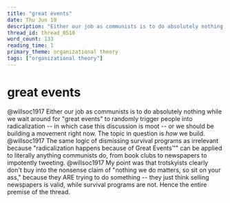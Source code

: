 ```yaml
---
title: "great events"
date: Thu Jun 19
description: "Either our job as communists is to do absolutely nothing while we wait around for 'great events' to randomly trigger people into radicalization -- in which..."
thread_id: thread_0510
word_count: 133
reading_time: 1
primary_theme: organizational theory
tags: ["organizational theory"]
---
```


# great events

@willsoc1917 Either our job as communists is to do absolutely nothing while we wait around for "great events" to randomly trigger people into radicalization -- in which case this discussion is moot -- or we should be building a movement right now. The topic in question is *how* we build. @willsoc1917 The same logic of dismissing survival programs as irrelevant because "radicalization happens because of Great Events™️" can be applied to literally anything communists do, from book clubs to newspapers to impotently tweeting. @willsoc1917 My point was that trotskyists clearly don't buy into the nonsense claim of "nothing we do matters, so sit on your ass," because they ARE trying to do something -- they just think selling newspapers is valid, while survival programs are not. Hence the entire premise of the thread.